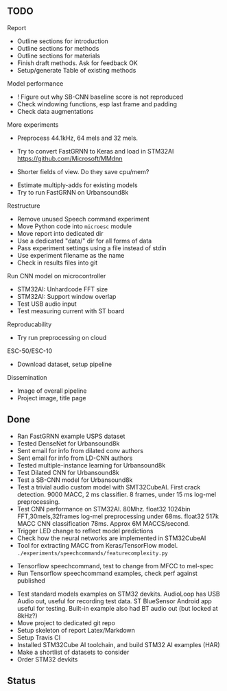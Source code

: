 

## TODO


Report

- Outline sections for introduction
- Outline sections for methods
- Outline sections for materials
- Finish draft methods. Ask for feedback OK
- Setup/generate Table of existing methods

Model performance

- ! Figure out why SB-CNN baseline score is not reproduced
- Check windowing functions, esp last frame and padding
- Check data augmentations

More experiments

- Preprocess 44.1kHz, 64 mels and 32 mels.

- Try to convert FastGRNN to Keras and load in STM32AI
https://github.com/Microsoft/MMdnn

- Shorter fields of view. Do they save cpu/mem?
* Estimate multiply-adds for existing models
* Try to run FastGRNN on Urbansound8k

Restructure

- Remove unused Speech command experiment
- Move Python code into `microesc` module
- Move report into dedicated dir
- Use a dedicated "data/" dir for all forms of data
- Pass experiment settings using a file instead of stdin
- Use experiment filename as the name
- Check in results files into git

Run CNN model on microcontroller

- STM32AI: Unhardcode FFT size
- STM32AI: Support window overlap
- Test USB audio input
- Test measuring current with ST board

Reproducability

- Try run preprocessing on cloud

ESC-50/ESC-10

- Download dataset, setup pipeline

Dissemination

- Image of overall pipeline
- Project image, title page


## Done

- Ran FastGRNN example USPS dataset
- Tested DenseNet for Urbansound8k
- Sent email for info from dilated conv authors 
- Sent email for info from LD-CNN authors
- Tested multiple-instance learning for Urbansound8k
- Test Dilated CNN for Urbansound8k
- Test a SB-CNN model for Urbansound8k
- Test a trivial audio custom model with SMT32CubeAI.
First crack detection.
9000 MACC, 2 ms classifier. 8 frames, under 15 ms log-mel preprocessing.
- Test CNN performance on STM32AI. 80Mhz.
float32 1024bin FFT,30mels,32frames log-mel preprocessing under 68ms.
float32 517k MACC CNN classification 78ms. Approx 6M MACCS/second.
- Trigger LED change to reflect model predictions
- Check how the neural networks are implemented in STM32CubeAI
- Tool for extracting MACC from Keras/TensorFlow model. `./experiments/speechcommands/featurecomplexity.py`
* Tensorflow speechcommand, test to change from MFCC to mel-spec
* Run Tensorflow speechcommand examples, check perf against published
- Test standard models examples on STM32 devkits.
AudioLoop has USB Audio out, useful for recording test data.
ST BlueSensor Android app useful for testing.
Built-in example also had BT audio out (but locked at 8kHz?)
- Move project to dedicated git repo
- Setup skeleton of report Latex/Markdown
- Setup Travis CI
- Installed STM32Cube AI toolchain, and build STM32 AI examples (HAR)
- Make a shortlist of datasets to consider
- Order STM32 devkits


## Status




